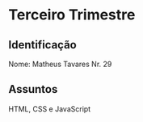 # Terceiro Trimestre

## Identificação
Nome: Matheus Tavares Nr. 29
## Assuntos
HTML, CSS e JavaScript
